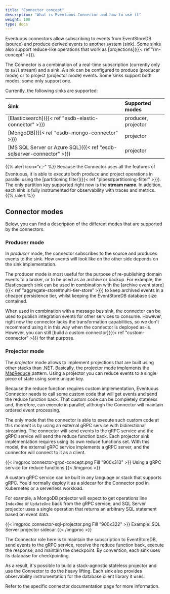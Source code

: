 ```yaml
---
title: "Connector concept"
description: "What is Eventuous Connector and how to use it"
weight: 100
type: docs
---
```


Eventuous connectors allow subscribing to events from EventStoreDB (source) and produce derived events to another system (sink). Some sinks also support reduce-like operations that work as [projections]({{< ref "rm-concept" >}}).

The Connector is a combination of a real-time subscription (currently only to `$all` stream) and a sink. A sink can be configured to produce (producer mode) or to project (projector mode) events. Some sinks support both modes, some only support one.

Currently, the following sinks are supported:

| Sink                                                                 | Supported modes     |
|:---------------------------------------------------------------------|:--------------------|
| [Elasticsearch]({{< ref "esdb-elastic-connector" >}})                | producer, projector |
| [MongoDB]({{< ref "esdb-mongo-connector" >}})                        | projector           |
| [MS SQL Server or Azure SQL]({{< ref "esdb-sqlserver-connector" >}}) | projector           |

{{% alert icon="👉" %}}
Because the Connector uses all the features of Eventuous, it is able to execute both produce and project operations in parallel  using the [partitioning filter]({{< ref "pipes#partitioning-filter" >}}). The only partition key supported right now is the **stream name**. In addition, each sink is fully instrumented for observability with traces and metrics.
{{% /alert %}}

## Connector modes

Below, you can find a description of the different modes that are supported by the connectors.

### Producer mode

In _producer_ mode, the connector subscribes to the source and produces events to the sink. How events will look like on the other side depends on the sink implementation.

The producer mode is most useful for the purpose of re-publishing domain events to a broker, or to be used as an archive or backup. For example, the Elasticsearch sink can be used in combination with the [archive event store]({{< ref "aggregate-store#multi-tier-store" >}}) to keep archived events in a cheaper persistence tier, whilst keeping the EventStoreDB database size contained.

When used in combination with a message bus sink, the connector can be used to publish integration events for other services to consume. However, right now the connector lacks the transformation capabilities, so we don't recommend using it in this way when the connector is deployed as-is. However, you can still [build a custom connector]({{< ref "custom-connector" >}}) for that purpose.

### Projector mode

The _projector_ mode allows to implement projections that are built using other stacks than .NET. Basically, the projector mode implements the [MapReduce](https://en.wikipedia.org/wiki/MapReduce) pattern. Using a projector you can reduce events to a single piece of state using some unique key.

Because the reduce function requires custom implementation, Eventuous Connector needs to call some custom code that will get events and send the reduce function back. That custom code can be completely stateless and, therefore, can execute in parallel, although the Connector will maintain ordered event processing.

The only mode that the connector is able to execute such custom code at this moment is by using an external gRPC service with bidirectional streaming. The connector will send events to the gRPC service and the gRPC service will send the reduce function back. Each projector sink implementation requires using its own reduce functions set. With this model, the external gRPC service implements a gRPC server, and the connector will connect to it as a client.

{{< imgproc connector-grpc-concept.png Fill "900x313" >}}
Using a gRPC service for reduce functions
{{< /imgproc >}}

A custom gRPC service can be built in any language or stack that supports gRPC. You'd normally deploy it as a sidecar for the Connector pod in Kubernetes or a serverless workload.

For example, a MongoDB projector will expect to get operations line `IndexOne` or `UpdateOne` back from the gRPC service, and SQL Server projector uses a single operation that returns an arbitrary SQL statement based on event data.

{{< imgproc connector-sql-projector.png Fill "900x322" >}}
Example: SQL Server projector sidecar
{{< /imgproc >}}

The Connector role here is to maintain the subscription to EventStoreDB, send events to the gRPC service, receive the reduce function back, execute the response, and maintain the checkpoint. By convention, each sink uses its database for checkpointing.

As a result, it's possible to build a stack-agnostic stateless projector and use the Connector to do the heavy lifting. Each sink also provides observability instrumentation for the database client library it uses.

Refer to the specific connector documentation page for more information.

